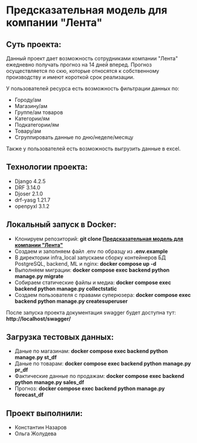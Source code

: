 # Предсказательная модель для компании "Лента"

## Суть проекта:

Данный проект дает возможность сотрудниками компании "Лента" ежедневно получать прогноз на 14 дней вперед. Прогноз осуществляется по скю, которые относятся к собственному производству и имеют короткой срок реализации. 

У пользователей ресурса есть возможность фильтрации данных по:

- Городу/ам
- Магазину/ам
- Группе/ам товаров
- Категории/ям
- Подкатегории/ям
- Товару/ам
- Сгруппировать данные по дню/неделе/месяцу

Также у пользователей есть возможность выгрузить данные в excel.

## Технологии проекта:

- Django 4.2.5
- DRF 3.14.0
- Djoser 2.1.0
- drf-yasg 1.21.7
- openpyxl 3.1.2

## Локальный запуск в Docker:

- Клонируем репозиторий: **git clone [Предсказательная модель для компании "Лента"](https://github.com/K1N88/hakoton-lenta-backend.git)**
- Создаем и заполняем файл .env по образцу из **.env.example**
- В директории infra_local запускаем сборку контейнеров БД PostgreSQL, backend, ML и nginx: **docker compose up -d**
- Выполняем миграции: **docker compose exec backend python manage.py migrate**
- Собираем статические файлы и медиа: **docker compose exec backend python manage.py collectstatic**
- Создаем пользователя с правами суперюзера: **docker compose exec backend python manage.py createsuperuser**

После запуска проекта документация swagger будет доступна тут: **http://localhost/swagger/**

## Загрузка тестовых данных:

- Даные по магазинам: **docker compose exec backend python manage.py st_df**
- Даные по товарам: **docker compose exec backend python manage.py pr_df**
- Фактические данные по продажам: **docker compose exec backend python manage.py sales_df**
- Прогноз: **docker compose exec backend python manage.py forecast_df**

## Проект выполнили:

- Константин Назаров
- Ольга Жолудева